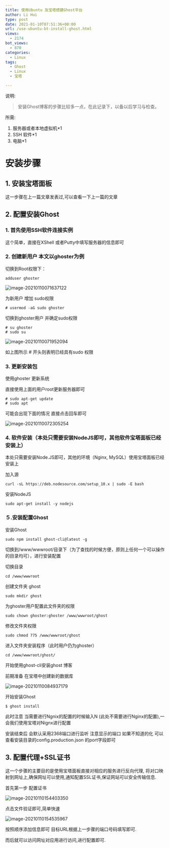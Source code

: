 ```yaml
---
title: 使用Ubuntu 及宝塔搭建Ghost平台
author: Li Hui
type: post
date: 2021-01-10T07:51:36+00:00
url: /use-ubuntu-bt-install-ghost.html
views:
  - 2174
bot_views:
  - 870
categories:
  - Linux
tags:
  - Ghost
  - Linux
  - 宝塔

---
```

说明:

> 安装Ghost博客的步骤比较多一点，在此记录下，以备以后学习与检查。 

所需:

  1. 服务器或者本地虚拟机*1
  2. SSH 软件*1
  3. 电脑*1

# 安装步骤

## 1. 安装宝塔面板

这一步骤在上一篇文章发表过,可以查看一下上一篇的文章

## 2. 配置安装Ghost

### 1. 首先使用SSH软件连接实例

这个简单，直接在XShell 或者Putty中填写服务器的信息即可

### 2. 创建新用户 本文以ghoster为例

切换到Root权限下：

<pre><code class="language-bash line-numbers">adduser ghoster
</code></pre>

![image-20210110071637122][1] 

为新用户 增加 sudo权限

<pre><code class="language-bash line-numbers"># usermod -aG sudo ghoster
</code></pre>

切换到ghoster用户 并确定sudo权限

<pre><code class="language-bash line-numbers"># su ghoster
# sudo su
</code></pre>

![image-20210110071952094][2] 

如上图所示 # 开头则表明已经具有sudo 权限

### 3. 更新安装包

使用ghoster 更新系统

直接使用上面的用户root更新服务器即可

<pre><code class="language-bash line-numbers"># sudo apt-get update
# sudo apt
</code></pre>

可能会出现下面的情况 直接点击回车即可

![image-20210110072305254][3] 

### 4. 软件安装（本处只需要安装NodeJS即可，其他软件宝塔面板已经安装上）

本处只需要安装Node.JS即可，其他的环境（Nginx, MySQL）使用宝塔面板已经安装上

加入源

<pre><code class="language-bash line-numbers">curl -sL https://deb.nodesource.com/setup_10.x | sudo -E bash
</code></pre>

安装NodeJS

<pre><code class="language-bash line-numbers">sudo apt-get install -y nodejs
</code></pre>

### ５.安装配置Ghost

安装Ghost

<pre><code class="language-bash line-numbers">sudo npm install ghost-cli@latest -g
</code></pre>

切换到/www/wwwroot/目录下（为了查找的时候方便，原则上任何一个可以操作的目录均可），进行安装配置

切换目录

<pre><code class="language-bash line-numbers">cd /www/wwwroot
</code></pre>

创建文件夹 ghost

<pre><code class="language-bash line-numbers">sudo mkdir ghost
</code></pre>

为ghoster用户配置此文件夹的权限

<pre><code class="language-bash line-numbers">sudo chown ghoster:ghoster /www/wwwroot/ghost
</code></pre>

修改文件夹权限

<pre><code class="language-bash line-numbers">sudo chmod 775 /www/wwwroot/ghost
</code></pre>

进入文件夹安装程序（此时用户仍为ghoster）

<pre><code class="language-bash line-numbers">cd /www/wwwroot/ghost/
</code></pre>

开始使用ghost-cli安装ghost 博客

前期准备 在宝塔中创建新的数据库

![image-20210110084937179][4] 

开始安装Ghost

<pre><code class="language-bash line-numbers">$ ghost install
</code></pre>

此时注意 当需要进行Ngnix的配置的时候输入N (此处不需要进行Nginx的配置),一会我们使用宝塔对Nignx进行配置

安装结束后 会默认采用2368端口进行监听 注意显示的端口 如果不知道的化 可以查看安装目录的config.production.json 的port字段即可

## 3. 配置代理+SSL证书

这一个步骤的主要目的是使用宝塔面板直接对相应的服务进行反向代理, 将对口映射到网址上,确保网址可以使用,通知配置SSL证书,保证网站可以安全传输信息.

首先第一步 配置证书

![image-20210110154403350][5] 

点击文件验证即可,简单快速

![image-20210110154535967][6] 

按照顺序添加信息即可 目标URL根据上一步骤的端口号码填写即可.

而后就可以访问网址对应用进行访问,进行配置即可.

 [1]: https://image-cdn-1253731526.cos.ap-beijing.myqcloud.com/img/image-20210110071637122.png
 [2]: https://image-cdn-1253731526.cos.ap-beijing.myqcloud.com/img/image-20210110071952094.png
 [3]: https://image-cdn-1253731526.cos.ap-beijing.myqcloud.com/img/image-20210110072305254.png
 [4]: https://image-cdn-1253731526.cos.ap-beijing.myqcloud.com/img/image-20210110084937179.png
 [5]: https://image-cdn-1253731526.cos.ap-beijing.myqcloud.com/img/image-20210110154403350.png
 [6]: https://image-cdn-1253731526.cos.ap-beijing.myqcloud.com/img/image-20210110154535967.png